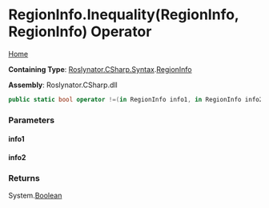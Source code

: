 # RegionInfo\.Inequality\(RegionInfo, RegionInfo\) Operator

[Home](../../../../../README.md)

**Containing Type**: [Roslynator.CSharp.Syntax](../../README.md)\.[RegionInfo](../README.md)

**Assembly**: Roslynator\.CSharp\.dll

```csharp
public static bool operator !=(in RegionInfo info1, in RegionInfo info2)
```

### Parameters

#### info1

#### info2

### Returns

System\.[Boolean](https://docs.microsoft.com/en-us/dotnet/api/system.boolean)

